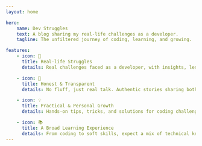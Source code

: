 ```yaml
---
layout: home

hero:
    name: Dev Struggles
    text: A blog sharing my real-life challenges as a developer.
    tagline: The unfiltered journey of coding, learning, and growing.

features:
    - icon: 🔧
      title: Real-life Struggles
      details: Real challenges faced as a developer, with insights, lessons, and personal growth to guide you through the ups and downs.

    - icon: 🤝
      title: Honest & Transparent
      details: No fluff, just real talk. Authentic stories sharing both wins and failures, so you can learn from every step of the journey.

    - icon: 💡
      title: Practical & Personal Growth
      details: Hands-on tips, tricks, and solutions for coding challenges, plus insights into personal development and continuous learning.

    - icon: 📚
      title: A Broad Learning Experience
      details: From coding to soft skills, expect a mix of technical know-how and personal growth insights to support your developer journey.
---
```

